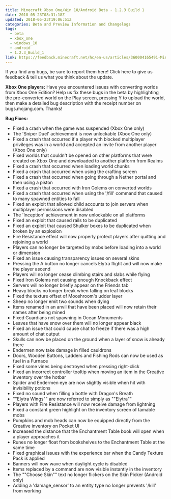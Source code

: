 ```yaml
---
title: Minecraft Xbox One/Win 10/Android Beta - 1.2.3 Build 1
date: 2018-05-23T08:31:18Z
updated: 2018-05-23T19:06:51Z
categories: Beta and Preview Information and Changelogs
tags:
  - beta
  - xbox_one
  - windows_10
  - android
  - 1.2.3_Build_1
link: https://feedback.minecraft.net/hc/en-us/articles/360004165491-Minecraft-Xbox-One-Win-10-Android-Beta-1-2-3-Build-1
---
```


If you find any bugs, be sure to report them here! Click here to give us feedback & tell us what you think about the update.

**Xbox One players:** Have you encountered issues with converting worlds from Xbox One Edition? Help us fix these bugs in the beta by highlighting the pre-converted world on the Play screen, pressing Y to upload the world, then make a detailed bug description with the receipt number on bugs.mojang.com. Thanks!

  
**Bug Fixes:**

- Fixed a crash when the game was suspended (Xbox One only)
- The 'Sniper Duel' achievement is now unlockable (Xbox One only)
- Fixed a crash that occurred if a player with blocked multiplayer privileges was in a world and accepted an invite from another player (Xbox One only)
- Fixed worlds that couldn't be opened on other platforms that were created on Xbox One and downloaded to another platform from Realms
- Fixed a crash that occurred when loading world chunks
- Fixed a crash that occurred when using the crafting screen
- Fixed a crash that occurred when going through a Nether portal and then using a piston
- Fixed a crash that occurred with Iron Golems on converted worlds
- Fixed a crash that occurred when using the '/fill' command that caused to many spawned entities to fall
- Fixed an exploit that allowed child accounts to join servers when multiplayer permissions were disabled
- The 'Inception' achievement in now unlockable on all platforms
- Fixed an exploit that caused rails to be duplicated
- Fixed an exploit that caused Shulker boxes to be duplicated when broken by an explosion
- Fire Resistance effect will now properly protect players after quitting and rejoining a world
- Players can no longer be targeted by mobs before loading into a world or dimension
- Fixed an issue causing transparency issues on several skins
- Pressing the A button no longer cancels Elytra flight and will now make the player ascend
- Players will no longer cease climbing stairs and slabs while flying
- Fixed Iron Golems not causing enough Knockback effect
- Servers will no longer briefly appear on the Friends tab
- Heavy blocks no longer break when falling on leaf blocks
- Fixed the texture offset of Mooshroom's udder layer
- Sheep no longer emit two sounds when dying
- Items renamed in an anvil that have been placed will now retain their names after being mined
- Fixed Guardians not spawning in Ocean Monuments
- Leaves that have snow over them will no longer appear black
- Fixed an issue that could cause chat to freeze if there was a high amount of chat output
- Skulls can now be placed on the ground when a layer of snow is already there
- Endermen now take damage in filled cauldrons
- Doors, Wooden Buttons, Ladders and Fishing Rods can now be used as fuel in a Furnace
- Fixed some vines being destroyed when pressing right-click
- Fixed an incorrect controller tooltip when moving an item in the Creative inventory over the hotbar
- Spider and Endermen eye are now slightly visible when hit with invisibility potions
- Fixed no sound when filling a bottle with Dragon's Breath
- ""Elytra Wings"" are now referred to simply as ""Elytra""
- Players with Fire Resistance will now receive damage from lightning
- Fixed a constant green highlight on the inventory screen of tamable mobs
- Pumpkins and mob heads can now be equipped directly from the Creative inventory on Pocket UI
- Increased the distance that the Enchantment Table book will open when a player approaches it
- Runes no longer float from bookshelves to the Enchantment Table at the same time
- Fixed graphical issues with the experience bar when the Candy Texture Pack is applied
- Banners will now wave when daylight cycle is disabled
- Items replaced by a command are now visible instantly in the inventory
- The ""Choose Skin"" text no longer flickers on the Skin Picker (Android only)
- Adding a 'damage_sensor' to an entity type no longer prevents '/kill' from working
